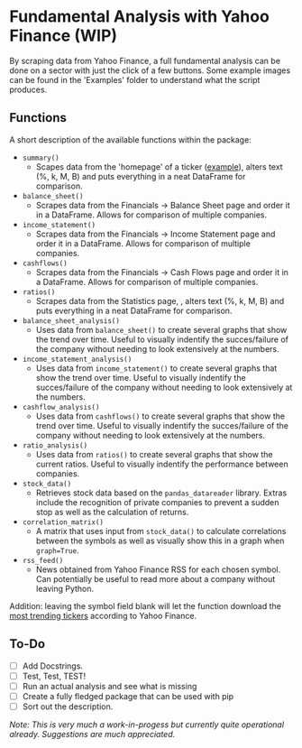 # Fundamental Analysis with Yahoo Finance (WIP)
By scraping data from Yahoo Finance, a full fundamental analysis can be done on a sector with just the click of a few buttons. Some example images can be found in the 'Examples' folder to understand what the script produces.

## Functions
A short description of the available functions within the package:

- `summary()`
   - Scapes data from the 'homepage' of a ticker ([example](https://finance.yahoo.com/quote/TSLA?p=TSLA)), alters text (%, k, M, B) and puts everything in a neat DataFrame for comparison.
- `balance_sheet()`
   - Scrapes data from the Financials -> Balance Sheet page and order it in a DataFrame. Allows for comparison of multiple companies.
- `income_statement()`
   - Scrapes data from the Financials -> Income Statement page and order it in a DataFrame. Allows for comparison of multiple companies.
- `cashflows()`
   - Scrapes data from the Financials -> Cash Flows page and order it in a DataFrame. Allows for comparison of multiple companies.
- `ratios()`
   - Scrapes data from the Statistics page, , alters text (%, k, M, B) and puts everything in a neat DataFrame for comparison.
- `balance_sheet_analysis()`
   - Uses data from `balance_sheet()` to create several graphs that show the trend over time. Useful to visually indentify the succes/failure of the company without needing to look extensively at the numbers.
- `income_statement_analysis()`
   - Uses data from `income_statement()` to create several graphs that show the trend over time. Useful to visually indentify the succes/failure of the company without needing to look extensively at the numbers.
- `cashflow_analysis()`
   - Uses data from `cashflows()` to create several graphs that show the trend over time. Useful to visually indentify the succes/failure of the company without needing to look extensively at the numbers.
- `ratio_analysis()`
   - Uses data from `ratios()` to create several graphs that show the current ratios. Useful to visually indentify the performance between companies.
- `stock_data()`
   - Retrieves stock data based on the `pandas_datareader` library. Extras include the recognition of private companies to prevent a sudden stop as well as the calculation of returns.
- `correlation_matrix()`
   - A matrix that uses input from `stock_data()` to calculate correlations between the symbols as well as visually show this in a graph when `graph=True`.
- `rss_feed()`
   - News obtained from Yahoo Finance RSS for each chosen symbol. Can potentially be useful to read more about a company without leaving Python.
   
Addition: leaving the symbol field blank will let the function download the [most trending tickers](https://finance.yahoo.com/trending-tickers/) according to Yahoo Finance.

## To-Do
- [ ] Add Docstrings.
- [ ] Test, Test, TEST!
- [ ] Run an actual analysis and see what is missing
- [ ] Create a fully fledged package that can be used with pip
- [ ] Sort out the description.

*Note: This is very much a work-in-progess but currently quite operational already. Suggestions are much appreciated.*
